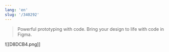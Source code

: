 ```yaml
---
lang: 'en'
slug: '/340292'
---
```


> Powerful prototyping with code. Bring your design to life with code in Figma.

![[D8DCB4.png]]